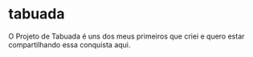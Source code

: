 # tabuada
O Projeto de Tabuada é uns dos meus primeiros que criei e quero estar compartilhando essa conquista aqui.
